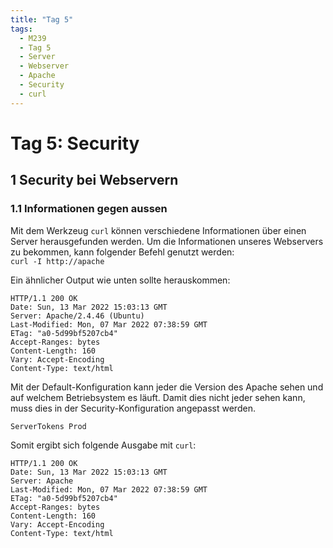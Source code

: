 ```yaml
---
title: "Tag 5"
tags:
  - M239
  - Tag 5
  - Server
  - Webserver
  - Apache
  - Security
  - curl
---
```


# Tag 5: Security

## 1 Security bei Webservern

### 1.1 Informationen gegen aussen

Mit dem Werkzeug `curl` können verschiedene Informationen über einen Server herausgefunden werden. Um die Informationen unseres Webservers zu bekommen, kann folgender Befehl genutzt werden:  
`curl -I http://apache`

Ein ähnlicher Output wie unten sollte herauskommen:  
```curl
HTTP/1.1 200 OK
Date: Sun, 13 Mar 2022 15:03:13 GMT
Server: Apache/2.4.46 (Ubuntu)
Last-Modified: Mon, 07 Mar 2022 07:38:59 GMT
ETag: "a0-5d99bf5207cb4"
Accept-Ranges: bytes
Content-Length: 160
Vary: Accept-Encoding
Content-Type: text/html
```

Mit der Default-Konfiguration kann jeder die Version des Apache sehen und auf welchem Betriebsystem es läuft. Damit dies nicht jeder sehen kann, muss dies in der Security-Konfiguration angepasst werden.  
```config title="/etc/apache2/conf-available/security.conf"
ServerTokens Prod
```

Somit ergibt sich folgende Ausgabe mit `curl`:  
```curl
HTTP/1.1 200 OK
Date: Sun, 13 Mar 2022 15:03:13 GMT
Server: Apache
Last-Modified: Mon, 07 Mar 2022 07:38:59 GMT
ETag: "a0-5d99bf5207cb4"
Accept-Ranges: bytes
Content-Length: 160
Vary: Accept-Encoding
Content-Type: text/html
```